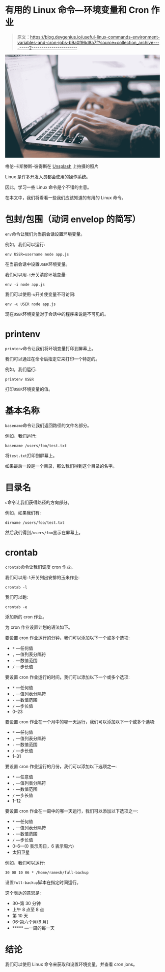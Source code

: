 # 有用的 Linux 命令—环境变量和 Cron 作业

> 原文：<https://blog.devgenius.io/useful-linux-commands-environment-variables-and-cron-jobs-b9a0f96d8a7f?source=collection_archive---------2----------------------->

![](img/1fca0d1034f7433403e2ecfba52449a3.png)

格伦·卡斯滕斯-彼得斯在 [Unsplash](https://unsplash.com?utm_source=medium&utm_medium=referral) 上拍摄的照片

Linux 是许多开发人员都会使用的操作系统。

因此，学习一些 Linux 命令是个不错的主意。

在本文中，我们将看看一些我们应该知道的有用的 Linux 命令。

# 包封/包围（动词 envelop 的简写）

`env`命令让我们为当前会话设置环境变量。

例如，我们可以运行:

```
env USER=username node app.js
```

在当前会话中设置`USER`环境变量。

我们可以用`-i`开关清除环境变量:

```
env -i node app.js
```

我们可以使用`-u`开关使变量不可访问:

```
env -u USER node app.js
```

现在`USER`环境变量对于会话中的程序来说是不可见的。

# printenv

`printenv`命令让我们将环境变量打印到屏幕上。

我们可以通过在命令后指定它来打印一个特定的。

例如，我们运行:

```
printenv USER
```

打印`USER`环境变量的值。

# 基本名称

`basename`命令让我们返回路径的文件名部分。

例如，我们运行:

```
basename /users/foo/test.txt
```

将`test.txt`打印到屏幕上。

如果最后一段是一个目录，那么我们得到这个目录的名字。

# 目录名

`c`命令让我们获得路径的方向部分。

例如，如果我们有:

```
dirname /users/foo/test.txt
```

然后我们得到`/users/foo`显示在屏幕上。

# crontab

`crontab`命令让我们调度 cron 作业。

我们可以用`-l`开关列出安排的玉米作业:

```
crontab -l
```

我们可以跑:

```
crontab -e
```

添加新的 cron 作业。

为 cron 作业设置计划的语法如下。

要设置 cron 作业运行的分钟，我们可以添加以下一个或多个选项:

*   `*` —任何值
*   `,` —值列表分隔符
*   `-` —数值范围
*   `/` —步长值

要设置 cron 作业运行的时间，我们可以添加以下一个或多个选项:

*   `*` —任何值
*   `,` —值列表分隔符
*   `-` —数值范围
*   `/` —步长值
*   0–23

要设置 cron 作业在一个月中的哪一天运行，我们可以添加以下一个或多个选项:

*   `*` —任何值
*   `,` —值列表分隔符
*   `-` —数值范围
*   `/` —步长值
*   1–31

要设置 cron 作业运行的月份，我们可以添加以下选项之一:

*   `*` —任意值
*   `,` —值列表分隔符
*   `-` —数值范围
*   `/` —步长值
*   1–12

要设置 cron 作业在一周中的哪一天运行，我们可以添加以下选项之一:

*   `*` —任何值
*   `,` —值列表分隔符
*   `-` —数值范围
*   `/` —步长值
*   0–6—(0 表示周日，6 表示周六)
*   太阳卫星

例如，我们可以运行:

```
30 08 10 06 * /home/ramesh/full-backup
```

设置`full-backup`脚本在指定时间运行。

这个表达的意思是:

*   30–第 30 分钟
*   上午 8 点至 8 点
*   第 10 天
*   06-第六个月(6 月)
*   ***** —一周的每一天

# 结论

我们可以使用 Linux 命令来获取和设置环境变量，并查看 cron jons。